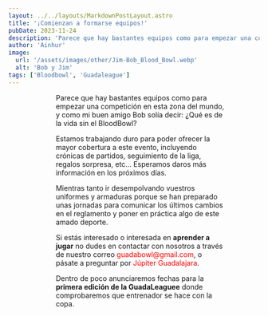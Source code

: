 ```yaml
---
layout: ../../layouts/MarkdownPostLayout.astro
title: '¡Comienzan a formarse equipos!'
pubDate: 2023-11-24
description: 'Parece que hay bastantes equipos como para empezar una competición en esta zona del mundo.'
author: 'Ainhur'
image:
  url: '/assets/images/other/Jim-Bob_Blood_Bowl.webp'
  alt: 'Bob y Jim'
tags: ['Bloodbowl', 'Guadaleague']
---
```


Parece que hay bastantes equipos como para empezar una competición en esta zona del mundo, y como mi buen amigo Bob solía decir: ¿Qué es de la vida sin el BloodBowl?

Estamos trabajando duro para poder ofrecer la mayor cobertura a este evento, incluyendo crónicas de partidos, seguimiento de la liga, regalos sorpresa, etc... Esperamos daros más información en los próximos días.

Mientras tanto ir desempolvando vuestros uniformes y armaduras porque se han preparado unas jornadas para comunicar los últimos cambios en el reglamento y poner en práctica algo de este amado deporte.

Si estás interesado o interesada en **aprender a jugar** no dudes en contactar con nosotros a través de nuestro correo [guadabowl@gmail.com](mailto:guadabowl@gmail.com), o pásate a preguntar por [Júpiter Guadalajara](https://www.jupiterjuegos.com/pagina/jupiter-guadalajara).

Dentro de poco anunciaremos fechas para la **primera edición de la GuadaLeaguee** donde comprobaremos que entrenador se hace con la copa.

<style>
     table {
      display:block;
      max-width:600px;
      overflow-x:auto;
    }
    td,th {
      border: 1px solid #fff;
    }
    table,td {
      padding: 0.5em;
    }
    a {
      color: red;
      text-decoration: none;
    }
    img{
      width:100%
    }
    @media screen and (min-width: 636px) {
      table {
        max-width:100%;
        overflow-x:auto
      }
      img {
        width:50%;
        margin-left:25%;
      }

      img.big {
        width:100%;
      }

      h2,h3 {
        padding:0em 5em 0em 5em;
      }
      ul,li{
        margin-left: 3em;
        list-style:none;
      }
      h1 {
        text-align: center;
      }
      p {
        padding:0em 5em 0em 5em;
      }
      p {
        max-width: 90%;
        margin-left: 5%;
      }
    }
</style>

